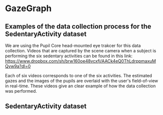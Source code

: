 # GazeGraph

## Examples of the data collection process for the SedentaryActivity dataset
We are using the Pupil Core head-mounted eye trakcer for this data collection. Videos that are captured by the scene camera when a subject is performing the six sedentary activities can be found in this link: https://www.dropbox.com/sh/brw160oe48vcxfj/AACk4eQ0ThLdrppmaxuMQvw9a?dl=0

Each of six videos corresponds to one of the six activities. The estimated gazes and the images of the pupils are overlaid with the user's field-of-view in real-time. These videos give an clear example of how the data collection was performed.

## SedentaryActivity dataset

